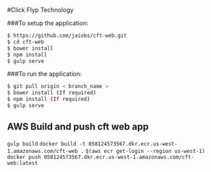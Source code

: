 #Click Flyp Technology

###To setup the application:
```bash
$ https://github.com/jaiobs/cft-web.git
$ cd cft-web
$ bower install
$ npm install
$ gulp serve
```

###To run the application:
```bash
$ git pull origin < branch_name >
$ bower install (If required)
$ npm install (If required)
$ gulp serve
```

## AWS Build and push cft web app
`gulp build`
`docker build -t 058124573567.dkr.ecr.us-west-1.amazonaws.com/cft-web .`
`$(aws ecr get-login --region us-west-1)`
`docker push 058124573567.dkr.ecr.us-west-1.amazonaws.com/cft-web:latest`
